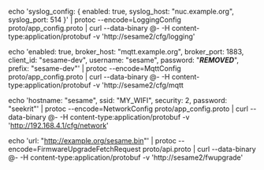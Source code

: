 echo 'syslog_config: { enabled: true, syslog_host: "nuc.example.org", syslog_port: 514 }' | protoc --encode=LoggingConfig proto/app_config.proto | curl --data-binary @- -H content-type:application/protobuf -v 'http://sesame2/cfg/logging'


echo 'enabled: true, broker_host: "mqtt.example.org", broker_port: 1883, client_id: "sesame-dev", username: "sesame", password: "***REMOVED***", prefix: "sesame-dev"' | protoc --encode=MqttConfig proto/app_config.proto | curl --data-binary @- -H content-type:application/protobuf -v 'http://sesame2/cfg/mqtt

echo 'hostname: "sesame", ssid: "MY_WIFI", security: 2, password: "seekrit"' | protoc --encode=NetworkConfig proto/app_config.proto | curl --data-binary @- -H content-type:application/protobuf -v 'http://192.168.4.1/cfg/network'

echo 'url: "http://example.org/sesame.bin"'  | protoc --encode=FirmwareUpgradeFetchRequest proto/api.proto | curl --data-binary @- -H content-type:application/protobuf -v 'http://sesame2/fwupgrade'
